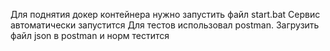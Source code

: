 Для поднятия докер контейнера нужно запустить файл start.bat
Сервис автоматически запустится
Для тестов использовал postman. Загрузить файл json в postman и норм тестится
